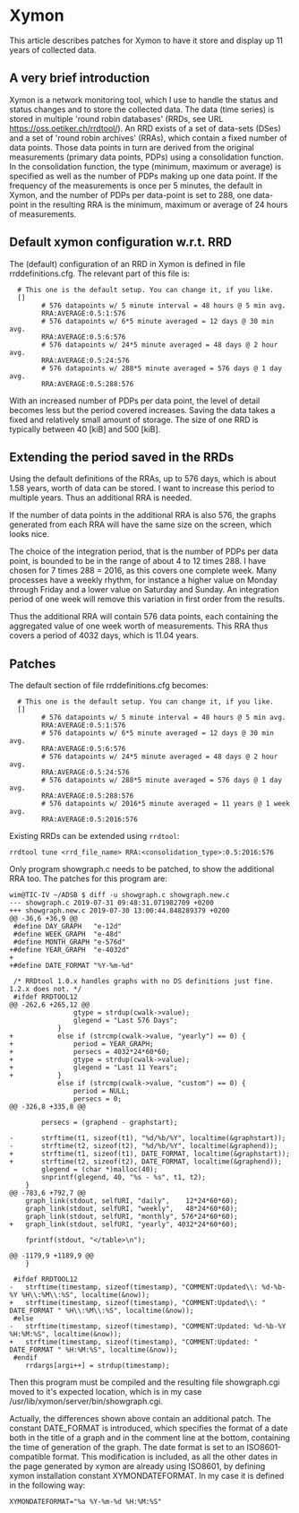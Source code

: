 # Xymon

This article describes patches for Xymon to have it store and display up 11
years of collected data.


## A very brief introduction

Xymon is a network monitoring tool, which I use to handle the status and status
changes and to store the collected data. The data (time series) is stored in
multiple 'round robin databases' (RRDs, see URL https://oss.oetiker.ch/rrdtool/).
An RRD exists of a set of data-sets (DSes) and a set of 'round robin archives'
(RRAs), which contain a fixed number of data points. Those data points in turn
are derived from the original measurements (primary data points, PDPs) using a
consolidation function. In the consolidation function, the type (minimum,
maximum or average) is specified as well as the number of PDPs making up one
data point. If the frequency of the measurements is once per 5 minutes, the
default in Xymon, and the number of PDPs per data-point is set to 288, one
data-point in the resulting RRA is the minimum, maximum or average of 24 hours
of measurements.


## Default xymon configuration w.r.t. RRD

The (default) configuration of an RRD in Xymon is defined in file
rrddefinitions.cfg. The relevant part of this file is:

```
  # This one is the default setup. You can change it, if you like.
  []
        # 576 datapoints w/ 5 minute interval = 48 hours @ 5 min avg.
        RRA:AVERAGE:0.5:1:576
        # 576 datapoints w/ 6*5 minute averaged = 12 days @ 30 min avg.
        RRA:AVERAGE:0.5:6:576
        # 576 datapoints w/ 24*5 minute averaged = 48 days @ 2 hour avg.
        RRA:AVERAGE:0.5:24:576
        # 576 datapoints w/ 288*5 minute averaged = 576 days @ 1 day avg.
        RRA:AVERAGE:0.5:288:576
```

With an increased number of PDPs per data point, the level of detail becomes
less but the period covered increases. Saving the data takes a fixed and
relatively small amount of storage. The size of one RRD is typically between 40
[kiB] and 500 [kiB].


## Extending the period saved in the RRDs

Using the default definitions of the RRAs, up to 576 days, which is about
1.58 years, worth of data can be stored. I want to increase this period to
multiple years. Thus an additional RRA is needed.

If the number of data points in the additional RRA is also 576, the graphs
generated from each RRA will have the same size on the screen, which looks nice.

The choice of the integration period, that is the number of PDPs per data point,
is bounded to be in the range of about 4 to 12 times 288. I have chosen for 7
times 288 = 2016, as this covers one complete week. Many processes have a weekly
rhythm, for instance a higher value on Monday through Friday and a lower value
on Saturday and Sunday. An integration period of one week will remove this
variation in first order from the results.

Thus the additional RRA will contain 576 data points, each containing the
aggregated value of one week worth of measurements. This RRA thus covers a
period of 4032 days, which is 11.04 years.


## Patches

The default section of file rrddefinitions.cfg becomes:

```
  # This one is the default setup. You can change it, if you like.
  []
        # 576 datapoints w/ 5 minute interval = 48 hours @ 5 min avg.
        RRA:AVERAGE:0.5:1:576
        # 576 datapoints w/ 6*5 minute averaged = 12 days @ 30 min avg.
        RRA:AVERAGE:0.5:6:576
        # 576 datapoints w/ 24*5 minute averaged = 48 days @ 2 hour avg.
        RRA:AVERAGE:0.5:24:576
        # 576 datapoints w/ 288*5 minute averaged = 576 days @ 1 day avg.
        RRA:AVERAGE:0.5:288:576
        # 576 datapoints w/ 2016*5 minute averaged = 11 years @ 1 week avg.
        RRA:AVERAGE:0.5:2016:576
```

Existing RRDs can be extended using `rrdtool`:

```
rrdtool tune <rrd_file_name> RRA:<consolidation_type>:0.5:2016:576
```

Only program showgraph.c needs to be patched, to show the additional RRA too.
The patches for this program are:

```
wim@TIC-IV ~/ADSB $ diff -u showgraph.c showgraph.new.c 
--- showgraph.c	2019-07-31 09:48:31.071982709 +0200
+++ showgraph.new.c	2019-07-30 13:00:44.848289379 +0200
@@ -36,6 +36,9 @@
 #define DAY_GRAPH   "e-12d"
 #define WEEK_GRAPH  "e-48d"
 #define MONTH_GRAPH "e-576d"
+#define YEAR_GRAPH  "e-4032d"
+
+#define DATE_FORMAT "%Y-%m-%d"
 
 /* RRDtool 1.0.x handles graphs with no DS definitions just fine. 1.2.x does not. */
 #ifdef RRDTOOL12
@@ -262,6 +265,12 @@
 				gtype = strdup(cwalk->value);
 				glegend = "Last 576 Days";
 			}
+			else if (strcmp(cwalk->value, "yearly") == 0) {
+				period = YEAR_GRAPH;
+				persecs = 4032*24*60*60;
+				gtype = strdup(cwalk->value);
+				glegend = "Last 11 Years";
+			}
 			else if (strcmp(cwalk->value, "custom") == 0) {
 				period = NULL;
 				persecs = 0;
@@ -326,8 +335,8 @@
 
 		persecs = (graphend - graphstart);
 
-		strftime(t1, sizeof(t1), "%d/%b/%Y", localtime(&graphstart));
-		strftime(t2, sizeof(t2), "%d/%b/%Y", localtime(&graphend));
+		strftime(t1, sizeof(t1), DATE_FORMAT, localtime(&graphstart));
+		strftime(t2, sizeof(t2), DATE_FORMAT, localtime(&graphend));
 		glegend = (char *)malloc(40);
 		snprintf(glegend, 40, "%s - %s", t1, t2);
 	}
@@ -783,6 +792,7 @@
 	graph_link(stdout, selfURI, "daily",    12*24*60*60);
 	graph_link(stdout, selfURI, "weekly",   48*24*60*60);
 	graph_link(stdout, selfURI, "monthly", 576*24*60*60);
+	graph_link(stdout, selfURI, "yearly", 4032*24*60*60);
 
 	fprintf(stdout, "</table>\n");
 
@@ -1179,9 +1189,9 @@
 	}
 
 #ifdef RRDTOOL12
-	strftime(timestamp, sizeof(timestamp), "COMMENT:Updated\\: %d-%b-%Y %H\\:%M\\:%S", localtime(&now));
+	strftime(timestamp, sizeof(timestamp), "COMMENT:Updated\\: " DATE_FORMAT " %H\\:%M\\:%S", localtime(&now));
 #else
-	strftime(timestamp, sizeof(timestamp), "COMMENT:Updated: %d-%b-%Y %H:%M:%S", localtime(&now));
+	strftime(timestamp, sizeof(timestamp), "COMMENT:Updated: " DATE_FORMAT " %H:%M:%S", localtime(&now));
 #endif
 	rrdargs[argi++] = strdup(timestamp);
 ```
 
Then this program must be compiled and the resulting file showgraph.cgi moved to
it's expected location, which is in my case /usr/lib/xymon/server/bin/showgraph.cgi.
 
Actually, the differences shown above contain an additional patch. The constant
DATE_FORMAT is introduced, which specifies the format of a date both in the
title of a graph and in the comment line at the bottom, containing the time of
generation of the graph. The date format is set to an ISO8601-compatible format.
This modification is included, as all the other dates in the page generated by
xymon are already using ISO8601, by defining xymon installation constant
XYMONDATEFORMAT. In my case it is defined in the following way:
 
```
XYMONDATEFORMAT="%a %Y-%m-%d %H:%M:%S"
```

